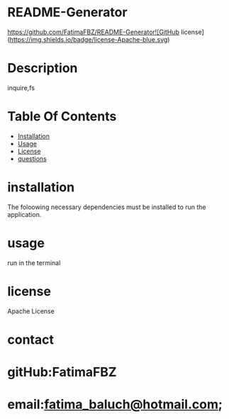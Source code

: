 
  # README-Generator
  https://github.com/FatimaFBZ/README-Generator![GitHub license](https://img.shields.io/badge/license-Apache-blue.svg)
 # Description
 inquire,fs
 # Table Of Contents
 * [Installation](#installation)
 * [Usage](#usage)
 * [License](#license)
 * [questions](#questions)
 # installation
 
 The foloowing necessary dependencies must be installed to run the application.
 # usage
 run in the terminal
 # license
 Apache License
 
 # contact
 # gitHub:FatimaFBZ
 # email:fatima_baluch@hotmail.com;




  